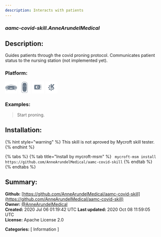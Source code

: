```yaml
---
description: Interacts with patients
---
```


### _aamc-covid-skill.AnneArundelMedical_  
## Description:  
Guides patients through the covid proning protocol. Communicates patient status to the nursing station (not implemented yet).  
  
  
### Platform:  
 ![Mark I](../.gitbook/assets/mark-1-icon.png)  ![Mark II](../.gitbook/assets/mark-2-icon.png)  ![Picroft](../.gitbook/assets/picroft-icon.png)  ![plasmoid](../.gitbook/assets/kde.png)   
### Examples:  
> Start proning.  
  
## Installation:  
{% hint style="warning" %}
This skill is not aproved by Mycroft skill tester.
{% endhint %}
    
{% tabs %}
{% tab title="Install by mycroft-msm" %}
``` mycroft-msm install https://github.com/AnneArundelMedical/aamc-covid-skill```
{% endtab %}
  {% endtabs %}
    
## Summary:  
**Github:** [https://github.com/AnneArundelMedical/aamc-covid-skill](https://github.com/AnneArundelMedical/aamc-covid-skill)  
**Owner:** [@AnneArundelMedical](https://github.com/AnneArundelMedical)  
**Created:** 2020 Jul 06 01:19:42 UTC  **Last updated:** 2020 Oct 08 11:59:05 UTC  
**License:** Apache License 2.0  
  
**Categories:** [ Information ]   
